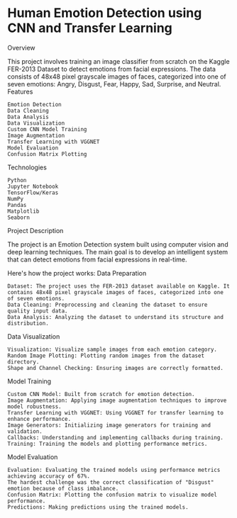 # Human Emotion Detection using CNN and Transfer Learning
Overview

This project involves training an image classifier from scratch on the Kaggle FER-2013 Dataset to detect emotions from facial expressions. The data consists of 48x48 pixel grayscale images of faces, categorized into one of seven emotions: Angry, Disgust, Fear, Happy, Sad, Surprise, and Neutral.
Features

    Emotion Detection
    Data Cleaning
    Data Analysis
    Data Visualization
    Custom CNN Model Training
    Image Augmentation
    Transfer Learning with VGGNET
    Model Evaluation
    Confusion Matrix Plotting

Technologies

    Python
    Jupyter Notebook
    TensorFlow/Keras
    NumPy
    Pandas
    Matplotlib
    Seaborn

Project Description

The project is an Emotion Detection system built using computer vision and deep learning techniques. The main goal is to develop an intelligent system that can detect emotions from facial expressions in real-time.

Here's how the project works:
Data Preparation

    Dataset: The project uses the FER-2013 dataset available on Kaggle. It contains 48x48 pixel grayscale images of faces, categorized into one of seven emotions.
    Data Cleaning: Preprocessing and cleaning the dataset to ensure quality input data.
    Data Analysis: Analyzing the dataset to understand its structure and distribution.

Data Visualization

    Visualization: Visualize sample images from each emotion category.
    Random Image Plotting: Plotting random images from the dataset directory.
    Shape and Channel Checking: Ensuring images are correctly formatted.

Model Training

    Custom CNN Model: Built from scratch for emotion detection.
    Image Augmentation: Applying image augmentation techniques to improve model robustness.
    Transfer Learning with VGGNET: Using VGGNET for transfer learning to enhance performance.
    Image Generators: Initializing image generators for training and validation.
    Callbacks: Understanding and implementing callbacks during training.
    Training: Training the models and plotting performance metrics.

Model Evaluation

    Evaluation: Evaluating the trained models using performance metrics achieving accuracy of 67%.
    The hardest challenge was the correct classification of "Disgust" emotion because of class imbalance.
    Confusion Matrix: Plotting the confusion matrix to visualize model performance.
    Predictions: Making predictions using the trained models.
